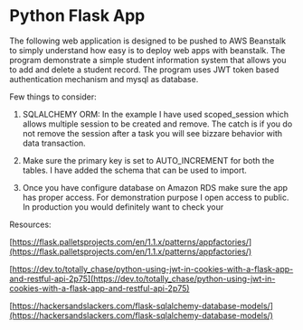 # Python Flask App
The following web application is designed to be pushed to AWS Beanstalk to simply understand how easy is to deploy web apps with beanstalk. The program demonstrate a simple student information system that allows you to add and delete a student record. The program uses JWT token based authentication mechanism and mysql as database.

Few things to consider:

 1. SQLALCHEMY ORM: In the example I have used scoped_session which
    allows multiple session to be created and remove. The catch is if
    you do not remove the session after a task you will see bizzare
    behavior with data transaction.


2.  Make sure the primary key is set to AUTO_INCREMENT for both the tables. I have added the schema that can be used to import.

3.  Once you have configure database on Amazon RDS make sure the app has proper access. For demonstration purpose I open access to public. In production you would definitely want to check your


Resources:

[https://flask.palletsprojects.com/en/1.1.x/patterns/appfactories/](https://flask.palletsprojects.com/en/1.1.x/patterns/appfactories/)

[https://dev.to/totally_chase/python-using-jwt-in-cookies-with-a-flask-app-and-restful-api-2p75](https://dev.to/totally_chase/python-using-jwt-in-cookies-with-a-flask-app-and-restful-api-2p75)

[https://hackersandslackers.com/flask-sqlalchemy-database-models/](https://hackersandslackers.com/flask-sqlalchemy-database-models/)
